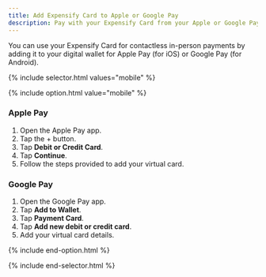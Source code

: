 ```yaml
---
title: Add Expensify Card to Apple or Google Pay
description: Pay with your Expensify Card from your Apple or Google Pay wallet
---
```

<div id="new-expensify" markdown="1">

You can use your Expensify Card for contactless in-person payments by adding it to your digital wallet for Apple Pay (for iOS) or Google Pay (for Android).

{% include selector.html values="mobile" %}

{% include option.html value="mobile" %}
### Apple Pay

1. Open the Apple Pay app.
2. Tap the + button.
3. Tap **Debit or Credit Card**.
4. Tap **Continue**.
5. Follow the steps provided to add your virtual card.

### Google Pay

1. Open the Google Pay app.
2. Tap **Add to Wallet**.
3. Tap **Payment Card**.
4. Tap **Add new debit or credit card**.
5. Add your virtual card details.

{% include end-option.html %}

{% include end-selector.html %}

</div>
